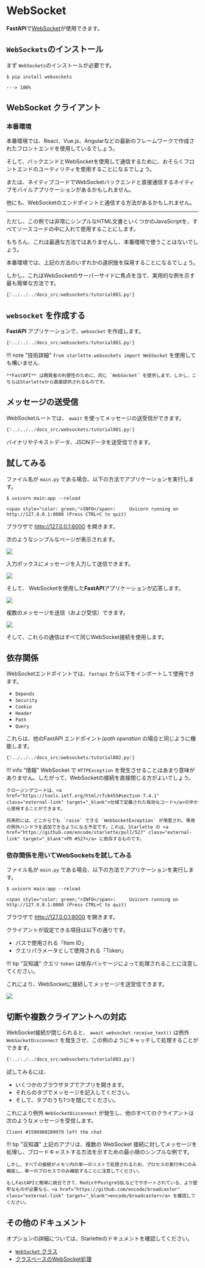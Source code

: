 # WebSocket

**FastAPI**で<a href="https://developer.mozilla.org/en-US/docs/Web/API/WebSockets_API" class="external-link" target="_blank">WebSocket</a>が使用できます。

## `WebSockets`のインストール

まず `WebSockets`のインストールが必要です。

<div class="termy">

```console
$ pip install websockets

---> 100%
```

</div>

## WebSocket クライアント

### 本番環境

本番環境では、React、Vue.js、Angularなどの最新のフレームワークで作成されたフロントエンドを使用しているでしょう。

そして、バックエンドとWebSocketを使用して通信するために、おそらくフロントエンドのユーティリティを使用することになるでしょう。

または、ネイティブコードでWebSocketバックエンドと直接通信するネイティブモバイルアプリケーションがあるかもしれません。

他にも、WebSocketのエンドポイントと通信する方法があるかもしれません。

---

ただし、この例では非常にシンプルなHTML文書といくつかのJavaScriptを、すべてソースコードの中に入れて使用することにします。

もちろん、これは最適な方法ではありませんし、本番環境で使うことはないでしょう。

本番環境では、上記の方法のいずれかの選択肢を採用することになるでしょう。

しかし、これはWebSocketのサーバーサイドに焦点を当て、実用的な例を示す最も簡単な方法です。

```Python hl_lines="2  6-38  41-43"
{!../../../docs_src/websockets/tutorial001.py!}
```

## `websocket` を作成する

**FastAPI** アプリケーションで、`websocket` を作成します。

```Python hl_lines="1  46-47"
{!../../../docs_src/websockets/tutorial001.py!}
```

!!! note "技術詳細"
    `from starlette.websockets import WebSocket` を使用しても構いません.

    **FastAPI** は開発者の利便性のために、同じ `WebSocket` を提供します。しかし、こちらはStarletteから直接提供されるものです。

## メッセージの送受信

WebSocketルートでは、 `await` を使ってメッセージの送受信ができます。

```Python hl_lines="48-52"
{!../../../docs_src/websockets/tutorial001.py!}
```

バイナリやテキストデータ、JSONデータを送受信できます。

## 試してみる

ファイル名が `main.py` である場合、以下の方法でアプリケーションを実行します。

<div class="termy">

```console
$ uvicorn main:app --reload

<span style="color: green;">INFO</span>:     Uvicorn running on http://127.0.0.1:8000 (Press CTRL+C to quit)
```

</div>

ブラウザで <a href="http://127.0.0.1:8000" class="external-link" target="_blank">http://127.0.0.1:8000</a> を開きます。

次のようなシンプルなページが表示されます。

<img src="/img/tutorial/websockets/image01.png">

入力ボックスにメッセージを入力して送信できます。

<img src="/img/tutorial/websockets/image02.png">

そして、 WebSocketを使用した**FastAPI**アプリケーションが応答します。

<img src="/img/tutorial/websockets/image03.png">

複数のメッセージを送信（および受信）できます。

<img src="/img/tutorial/websockets/image04.png">

そして、これらの通信はすべて同じWebSocket接続を使用します。

## 依存関係

WebSocketエンドポイントでは、`fastapi` から以下をインポートして使用できます。

* `Depends`
* `Security`
* `Cookie`
* `Header`
* `Path`
* `Query`

これらは、他のFastAPI エンドポイント/*path operation* の場合と同じように機能します。

```Python hl_lines="58-65  68-83"
{!../../../docs_src/websockets/tutorial002.py!}
```

!!! info "情報"
    WebSocket で `HTTPException` を発生させることはあまり意味がありません。したがって、WebSocketの接続を直接閉じる方がよいでしょう。

    クロージングコードは、<a href="https://tools.ietf.org/html/rfc6455#section-7.4.1" class="external-link" target="_blank">仕様で定義された有効なコード</a>の中から使用することができます。

    将来的には、どこからでも `raise` できる `WebSocketException` が用意され、専用の例外ハンドラを追加できるようになる予定です。これは、Starlette の <a href="https://github.com/encode/starlette/pull/527" class="external-link" target="_blank">PR #527</a> に依存するものです。

### 依存関係を用いてWebSocketsを試してみる

ファイル名が `main.py` である場合、以下の方法でアプリケーションを実行します。

<div class="termy">

```console
$ uvicorn main:app --reload

<span style="color: green;">INFO</span>:     Uvicorn running on http://127.0.0.1:8000 (Press CTRL+C to quit)
```

</div>

ブラウザで <a href="http://127.0.0.1:8000" class="external-link" target="_blank">http://127.0.0.1:8000</a> を開きます。

クライアントが設定できる項目は以下の通りです。

* パスで使用される「Item ID」
* クエリパラメータとして使用される「Token」

!!! tip "豆知識"
    クエリ `token` は依存パッケージによって処理されることに注意してください。

これにより、WebSocketに接続してメッセージを送受信できます。

<img src="/img/tutorial/websockets/image05.png">

## 切断や複数クライアントへの対応

WebSocket接続が閉じられると、 `await websocket.receive_text()` は例外 `WebSocketDisconnect` を発生させ、この例のようにキャッチして処理することができます。

```Python hl_lines="81-83"
{!../../../docs_src/websockets/tutorial003.py!}
```

試してみるには、

* いくつかのブラウザタブでアプリを開きます。
* それらのタブでメッセージを記入してください。
* そして、タブのうち1つを閉じてください。

これにより例外 `WebSocketDisconnect` が発生し、他のすべてのクライアントは次のようなメッセージを受信します。

```
Client #1596980209979 left the chat
```

!!! tip "豆知識"
    上記のアプリは、複数の WebSocket 接続に対してメッセージを処理し、ブロードキャストする方法を示すための最小限のシンプルな例です。

    しかし、すべての接続がメモリ内の単一のリストで処理されるため、プロセスの実行中にのみ機能し、単一のプロセスでのみ機能することに注意してください。

    もしFastAPIと簡単に統合できて、RedisやPostgreSQLなどでサポートされている、より堅牢なものが必要なら、<a href="https://github.com/encode/broadcaster" class="external-link" target="_blank">encode/broadcaster</a> を確認してください。

## その他のドキュメント

オプションの詳細については、Starletteのドキュメントを確認してください。

* <a href="https://www.starlette.io/websockets/" class="external-link" target="_blank"> `WebSocket` クラス</a>
* <a href="https://www.starlette.io/endpoints/#websocketendpoint" class="external-link" target="_blank">クラスベースのWebSocket処理</a>
